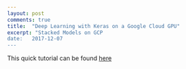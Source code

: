 ```yaml
---
layout: post
comments: true
title:  "Deep Learning with Keras on a Google Cloud GPU"
excerpt: "Stacked Models on GCP
date:   2017-12-07
---
```


This quick tutorial can be found [here]("https://www.linkedin.com/pulse/get-started-free-google-cloud-platform-gpu-instance-jay-franck/")
